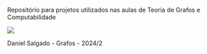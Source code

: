 Repositório para projetos utilizados nas aulas de Teoria de Grafos e Computabilidade

<img src = "https://static.wikia.nocookie.net/hollowknight/images/1/18/Screenshot_HK_Grimm_01.png/revision/latest/scale-to-width-down/1200?cb=20191027161020">

Daniel Salgado - Grafos - 2024/2


